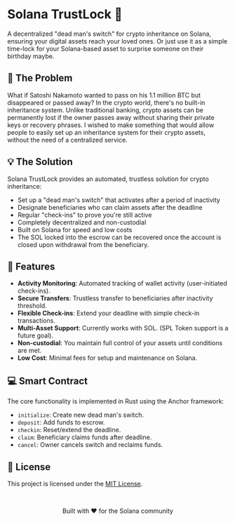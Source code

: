 # Solana TrustLock 🔑

A decentralized "dead man's switch" for crypto inheritance on Solana, ensuring your digital assets reach your loved ones. Or just use it as a simple time-lock for your Solana-based asset to surprise someone on their birthday maybe.

## 🌟 The Problem

What if Satoshi Nakamoto wanted to pass on his 1.1 million BTC but disappeared or passed away? In the crypto world, there's no built-in inheritance system. Unlike traditional banking, crypto assets can be permanently lost if the owner passes away without sharing their private keys or recovery phrases. I wished to make something that would allow people to easily set up an inheritance system for their crypto assets, without the need of a centralized service.

## 💡 The Solution

Solana TrustLock provides an automated, trustless solution for crypto inheritance:

- Set up a "dead man's switch" that activates after a period of inactivity
- Designate beneficiaries who can claim assets after the deadline
- Regular "check-ins" to prove you're still active
- Completely decentralized and non-custodial
- Built on Solana for speed and low costs
- The SOL locked into the escrow can be recovered once the account is closed upon withdrawal from the beneficiary.

## 🚀 Features

- **Activity Monitoring**: Automated tracking of wallet activity (user-initiated check-ins).
- **Secure Transfers**: Trustless transfer to beneficiaries after inactivity threshold.
- **Flexible Check-ins**: Extend your deadline with simple check-in transactions.
- **Multi-Asset Support**: Currently works with SOL. (SPL Token support is a future goal).
- **Non-custodial**: You maintain full control of your assets until conditions are met.
- **Low Cost**: Minimal fees for setup and maintenance on Solana.

## 💻 Smart Contract

The core functionality is implemented in Rust using the Anchor framework:

- `initialize`: Create new dead man's switch.
- `deposit`: Add funds to escrow.
- `checkin`: Reset/extend the deadline.
- `claim`: Beneficiary claims funds after deadline.
- `cancel`: Owner cancels switch and reclaims funds.

## 📜 License

This project is licensed under the [MIT License](https://opensource.org/licenses/MIT).

<br/>
<p align="center">Built with ❤️ for the Solana community</p>
